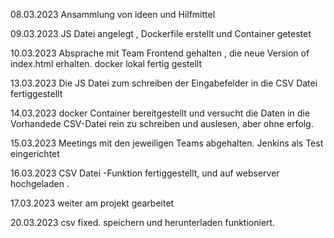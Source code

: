 08.03.2023
    Ansammlung von ideen und Hilfmittel 

09.03.2023
    JS Datei angelegt , Dockerfile erstellt und Container getestet 
    
10.03.2023
    Absprache mit Team Frontend gehalten , die neue Version of index.html erhalten. docker lokal fertig gestellt
    
13.03.2023
    Die JS Datei zum schreiben der Eingabefelder in die CSV Datei fertiggestellt

14.03.2023
    docker Container bereitgestellt und versucht die Daten in die Vorhandede CSV-Datei rein zu schreiben und auslesen, aber ohne erfolg. 
    
15.03.2023 
    Meetings mit den jeweiligen Teams abgehalten. Jenkins als Test eingerichtet 
   
16.03.2023
    CSV Datei -Funktion fertiggestellt, und auf webserver hochgeladen . 
   
17.03.2023
    weiter am projekt gearbeitet

20.03.2023
   csv fixed. speichern und herunterladen funktioniert.
 
